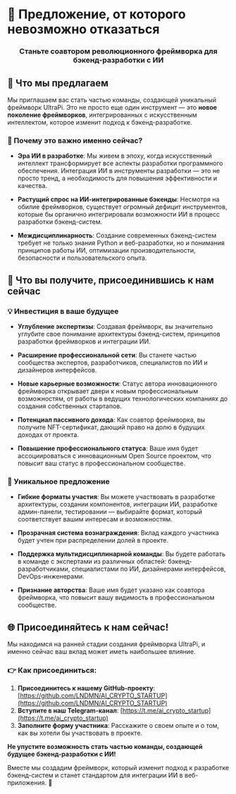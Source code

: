 # 🚀 Предложение, от которого невозможно отказаться

<div align="center">
  <h3>Станьте соавтором революционного фреймворка для бэкенд-разработки с ИИ</h3>
</div>

## 💎 Что мы предлагаем

Мы приглашаем вас стать частью команды, создающей уникальный фреймворк UltraPi. Это не просто еще один инструмент — это **новое поколение фреймворков**, интегрированных с искусственным интеллектом, которое изменит подход к бэкенд-разработке.

### 🌟 Почему это важно именно сейчас?

- **Эра ИИ в разработке**: Мы живем в эпоху, когда искусственный интеллект трансформирует все аспекты разработки программного обеспечения. Интеграция ИИ в инструменты разработки — это не просто тренд, а необходимость для повышения эффективности и качества.

- **Растущий спрос на ИИ-интегрированные бэкенды**: Несмотря на обилие фреймворков, существует огромный дефицит инструментов, которые бы органично интегрировали возможности ИИ в процесс разработки бэкенд-систем.

- **Междисциплинарность**: Создание современных бэкенд-систем требует не только знания Python и веб-разработки, но и понимания принципов работы ИИ, оптимизации производительности, безопасности и пользовательского опыта.

## 🚀 Что вы получите, присоединившись к нам сейчас

### 💡 Инвестиция в ваше будущее

- **Углубление экспертизы**: Создавая фреймворк, вы значительно углубите свое понимание архитектуры бэкенд-систем, принципов разработки фреймворков и интеграции ИИ.

- **Расширение профессиональной сети**: Вы станете частью сообщества экспертов, разработчиков, специалистов по ИИ и дизайнеров интерфейсов.

- **Новые карьерные возможности**: Статус автора инновационного фреймворка открывает двери к новым профессиональным возможностям, от работы в ведущих технологических компаниях до создания собственных стартапов.

- **Потенциал пассивного дохода**: Как соавтор фреймворка, вы получите NFT-сертификат, дающий право на долю в будущих доходах от проекта.

- **Повышение профессионального статуса**: Ваше имя будет ассоциироваться с инновационным Open Source проектом, что повысит ваш статус в профессиональном сообществе.

### 🎁 Уникальное предложение

- **Гибкие форматы участия**: Вы можете участвовать в разработке архитектуры, создании компонентов, интеграции ИИ, разработке админ-панели, тестировании — выбирайте формат, который соответствует вашим интересам и возможностям.

- **Прозрачная система вознаграждения**: Вклад каждого участника будет учтен при распределении долей в проекте.

- **Поддержка мультидисциплинарной команды**: Вы будете работать в команде с экспертами из различных областей: бэкенд-разработчиками, специалистами по ИИ, дизайнерами интерфейсов, DevOps-инженерами.

- **Признание авторства**: Ваше имя будет указано как соавтора фреймворка, что повысит вашу видимость в профессиональном сообществе.

## 🌐 Присоединяйтесь к нам сейчас!

Мы находимся на ранней стадии создания фреймворка UltraPi, и именно сейчас ваш вклад может иметь наибольшее влияние.

### 👉 Как присоединиться:

1. **Присоединитесь к нашему GitHub-проекту**: [https://github.com/LNDMN/AI_CRYPTO_STARTUP](https://github.com/LNDMN/AI_CRYPTO_STARTUP)
2. **Вступите в наш Telegram-канал**: [https://t.me/ai_crypto_startup](https://t.me/ai_crypto_startup)
3. **Заполните форму участника**: Расскажите о своем опыте и о том, как вы хотели бы участвовать в проекте.

**Не упустите возможность стать частью команды, создающей будущее бэкенд-разработки с ИИ!**

Вместе мы создадим фреймворк, который изменит подход к разработке бэкенд-систем и станет стандартом для интеграции ИИ в веб-приложения. 🌟 